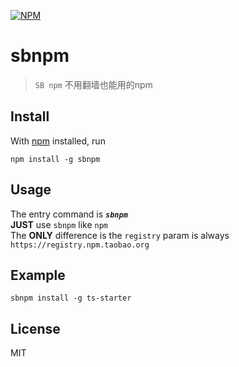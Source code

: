 [![NPM](https://nodei.co/npm/sbnpm.png?downloads=true&stars=true)](https://nodei.co/npm/sbnpm/)

# sbnpm

> `SB npm` 不用翻墙也能用的npm  

## Install

With [npm](https://npmjs.org/) installed, run

```batch
npm install -g sbnpm
```

## Usage

The entry command is ***`sbnpm`***  
**JUST** use `sbnpm` like `npm`  
The **ONLY** difference is the `registry` param is always `https://registry.npm.taobao.org`

## Example

```batch
sbnpm install -g ts-starter
```

## License

MIT

